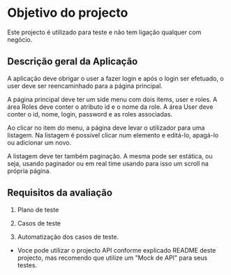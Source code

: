 # Objetivo do projecto

Este projecto é utilizado para teste e não tem ligação qualquer com negócio. 

## Descrição geral da Aplicação

A aplicação deve obrigar o user a fazer login e após o login ser efetuado, o user deve ser reencaminhado para a página principal.

A página principal deve ter um side menu com dois items, user e roles.
A área Roles deve conter o atributo id e o nome da role. 
A área User deve conter o id, nome, login, password e as roles associadas.

Ao clicar no item do menu, a página deve levar o utilizador para uma listagem. Na listagem é possível clicar num elemento e editá-lo, apagá-lo ou adicionar um novo.

A listagem deve ter também paginação. A mesma pode ser estática, ou seja, usando paginador ou em real time usando para isso um scroll na própria página.

## Requisitos da avaliação

1. Plano de teste

2. Casos de teste

3. Automatização dos casos de teste.
* Voce pode utilizar o projecto API conforme explicado README deste projecto, mas recomendo que utilize um "Mock de API" para seus testes.

